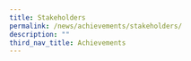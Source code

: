 ```yaml
---
title: Stakeholders
permalink: /news/achievements/stakeholders/
description: ""
third_nav_title: Achievements
---
```

